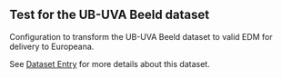 ## Test for the UB-UVA Beeld dataset

Configuration to transform the UB-UVA Beeld dataset to valid EDM for delivery to Europeana.

See [Dataset Entry](https://datasetregister.netwerkdigitaalerfgoed.nl/show.php?lang=nl&uri=https%3A%2F%2Flod.uba.uva.nl%2FUB-UVA%2FBeeldbank) for more details about this dataset.